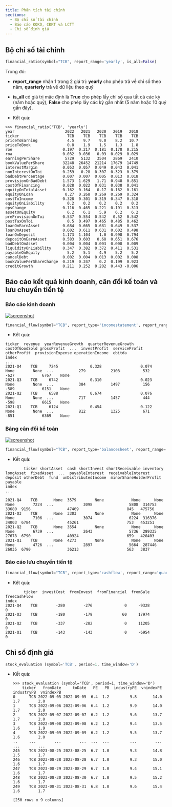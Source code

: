 ```yaml
---
title: Phân tích tài chính
sections:
  - Bộ chỉ số tài chính
  - Báo cáo KQKD, CĐKT và LCTT
  - Chỉ số định giá
---
```


## Bộ chỉ số tài chính
```python
financial_ratio(symbol="TCB", report_range='yearly', is_all=False)
```
Trong đó:
- **report_range** nhận 1 trong 2 giá trị: **yearly** cho phép trả về chỉ số theo năm, **quarterly** trả về dữ liệu theo quý
- **is_all** có giá trị mặc định là **True** cho phép lấy chỉ số qua tất cả các kỳ (năm hoặc quý), **False** cho phép lấy các kỳ gần nhất (5 năm hoặc 10 quý gần đây).

- Kết quả:

```shell
>>> financial_ratio('TCB', 'yearly')
year                      2022   2021   2020   2019   2018
ticker                     TCB    TCB    TCB    TCB    TCB
priceToEarning             4.5    9.7    9.0    8.2   10.7
priceToBook                0.8    1.9    1.5    1.3    1.8
roe                      0.197  0.217  0.181  0.178  0.215
roa                      0.032  0.036   0.03  0.029  0.029
earningPerShare           5729   5132   3504   2869   2410
bookValuePerShare        32248  26452  21214  17679  14749
interestMargin           0.053  0.057  0.049  0.043  0.041
nonInterestOnToi         0.259   0.28  0.307  0.323  0.379
badDebtPercentage        0.007  0.007  0.005  0.013  0.018
provisionOnBadDebt       1.573  1.629   1.71  0.948  0.851
costOfFinancing          0.028  0.022  0.031  0.038  0.041
equityOnTotalAsset       0.162  0.164   0.17  0.162  0.161
equityOnLoan              0.27  0.268  0.269  0.269  0.324
costToIncome             0.328  0.301  0.319  0.347  0.318
equityOnLiability          0.2    0.2    0.2    0.2    0.2
epsChange                0.116  0.465  0.221  0.191  0.313
assetOnEquity              6.2    6.1    5.9    6.2    6.2
preProvisionOnToi        0.537  0.554  0.542   0.52  0.542
postTaxOnToi               0.5  0.497  0.465  0.485  0.462
loanOnEarnAsset          0.684  0.665  0.681  0.649  0.537
loanOnAsset              0.602  0.611  0.631  0.602  0.498
loanOnDeposit            1.173  1.104    1.0  0.998  0.794
depositOnEarnAsset       0.583  0.603   0.68  0.651  0.676
badDebtOnAsset           0.004  0.004  0.003  0.008  0.009
liquidityOnLiability     0.347  0.382  0.372  0.411  0.531
payableOnEquity            5.2    5.1    4.9    5.2    5.2
cancelDebt               0.002  0.004  0.013  0.002  0.008
bookValuePerShareChange  0.219  0.247    0.2  0.199  0.923
creditGrowth             0.211  0.252  0.202  0.443 -0.006
  ```

## Báo cáo kết quả kinh doanh, cân đối kế toán và lưu chuyển tiền tệ

### Báo cáo kinh doanh

<div class="balance_sheet">
  <a href="assets/images/financial_income_statement.jpeg?raw=true" data-title="Dữ liệu báo cáo doanh thu tại TCBS" data-toggle="lightbox"><img class="img-responsive" src="assets/images/financial_income_statement.jpeg?raw=true" alt="screenshot" /></a>
  <a class="mask" href="assets/images/financial_income_statement.jpeg?raw=true" data-title="Dữ liệu báo cáo doanh thu tại TCBS" data-toggle="lightbox"><i class="icon fa fa-search-plus"></i></a>
</div>

```python
financial_flow(symbol="TCB", report_type='incomestatement', report_range='quarterly')
```


- Kết quả:

```shell
ticker  revenue  yearRevenueGrowth  quarterRevenueGrowth costOfGoodSold grossProfit  ...  investProfit  serviceProfit  otherProfit  provisionExpense operationIncome  ebitda
index                                                                                        ...
2021-Q4    TCB     7245              0.328                 0.074           None        None  ...           279           2103          532              -627            6767    None
2021-Q3    TCB     6742              0.310                 0.023           None        None  ...           384           1497          156              -589            6151    None
2021-Q2    TCB     6588              0.674                 0.076           None        None  ...           717           1457          444              -598            6615    None
2021-Q1    TCB     6124              0.454                 0.122           None        None  ...           812           1325          671              -851            6369    None
```

### Bảng cân đối kế toán

<div class="balance_sheet">
  <a href="assets/images/financial_balancesheet.jpeg?raw=true" data-title="Dữ liệu bảng cân đối kế toán tại TCBS" data-toggle="lightbox"><img class="img-responsive" src="assets/images/financial_balancesheet.jpeg?raw=true" alt="screenshot" /></a>
  <a class="mask" href="assets/images/financial_balancesheet.jpeg?raw=true" data-title="Dữ liệu bảng cân đối kế toán tại TCBS" data-toggle="lightbox"><i class="icon fa fa-search-plus"></i></a>
</div>

```python
financial_flow(symbol="TCB", report_type='balancesheet', report_range='quarterly')
```

- Kết quả:

```shell
        ticker shortAsset  cash shortInvest shortReceivable inventory longAsset  fixedAsset  ...  payableInterest  receivableInterest deposit otherDebt  fund  unDistributedIncome  minorShareHolderProfit  payable
index                                                                                        ...

2021-Q4    TCB       None  3579        None            None      None      None        7224  ...             3098                5808  314753     33680  9156                47469                     845   475756
2021-Q3    TCB       None  3303        None            None      None      None        7106  ...             3074                6224  316376     34003  6784                45261                     753   453251
2021-Q2    TCB       None  3554        None            None      None      None        6739  ...             2643                5736  289335     27678  6790                40924                     659   420403
2021-Q1    TCB       None  4273        None            None      None      None        4726  ...             2897                5664  287446     26035  6790                36213                     563   3837
```


### Báo cáo lưu chuyển tiền tệ

```python
financial_flow(symbol="TCB", report_type='cashflow', report_range='quarterly')
```

- Kết quả:

```shell
        ticker  investCost  fromInvest  fromFinancial  fromSale  freeCashFlow
index
2021-Q4    TCB        -280        -276              0     -9328             0
2021-Q3    TCB        -180        -179             60     17974             0
2021-Q2    TCB        -337        -282              0     11205             0
2021-Q1    TCB        -143        -143              0     -6954             0
```


## Chỉ số định giá

```python
stock_evaluation (symbol='TCB', period=1, time_window='D')
```

- Kết quả:

  ```shell
  >>> stock_evaluation (symbol='TCB', period=1, time_window='D')
      ticker   fromDate     toDate   PE   PB  industryPE  vnindexPE  industryPB  vnindexPB
  0      TCB 2022-09-05 2022-09-05  6.4  1.2         9.8       14.0         1.7        2.0
  1      TCB 2022-09-06 2022-09-06  6.4  1.2         9.9       14.0         1.7        2.0
  2      TCB 2022-09-07 2022-09-07  6.2  1.2         9.6       13.7         1.7        2.0
  3      TCB 2022-09-08 2022-09-08  6.2  1.2         9.4       13.5         1.6        1.9
  4      TCB 2022-09-09 2022-09-09  6.2  1.2         9.5       13.7         1.6        2.0
  ..     ...        ...        ...  ...  ...         ...        ...         ...        ...
  245    TCB 2023-08-25 2023-08-25  6.7  1.0         9.3       14.8         1.5        1.7
  246    TCB 2023-08-28 2023-08-28  6.7  1.0         9.3       15.0         1.6        1.7
  247    TCB 2023-08-29 2023-08-29  6.7  1.0         9.4       15.1         1.6        1.7
  248    TCB 2023-08-30 2023-08-30  6.7  1.0         9.5       15.2         1.6        1.7
  249    TCB 2023-08-31 2023-08-31  6.8  1.0         9.6       15.4         1.6        1.7

  [250 rows x 9 columns]
  ```

